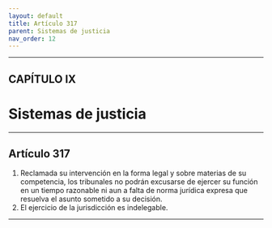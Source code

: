 ```yaml
---
layout: default
title: Artículo 317
parent: Sistemas de justicia
nav_order: 12
---
```


---

## CAPÍTULO IX
# Sistemas de justicia

---

## Artículo 317

1. Reclamada su intervención en la forma legal y sobre materias de su competencia, los tribunales no podrán excusarse de ejercer su función en un tiempo razonable ni aun a falta de norma jurídica expresa que resuelva el asunto sometido a su decisión.
2. El ejercicio de la jurisdicción es indelegable.

---
